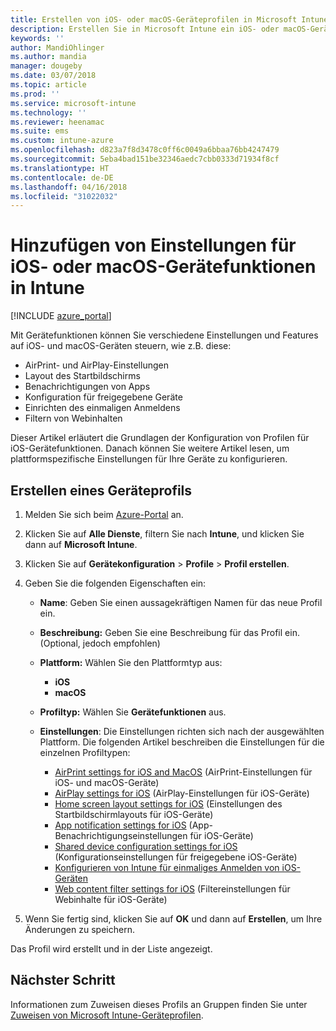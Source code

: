 ```yaml
---
title: Erstellen von iOS- oder macOS-Geräteprofilen in Microsoft Intune – Azure | Microsoft-Dokumentation
description: Erstellen Sie in Microsoft Intune ein iOS- oder macOS-Geräteprofil, oder fügen Sie ein solches Profil hinzu. Konfigurieren Sie dann Einstellungen für AirPrint, AirPlay, das Layout des Startbildschirms, App-Benachrichtigungen, freigegebene Geräte, einmaliges Anmelden und Webinhaltsfilter.
keywords: ''
author: MandiOhlinger
ms.author: mandia
manager: dougeby
ms.date: 03/07/2018
ms.topic: article
ms.prod: ''
ms.service: microsoft-intune
ms.technology: ''
ms.reviewer: heenamac
ms.suite: ems
ms.custom: intune-azure
ms.openlocfilehash: d823a7f8d3478c0ff6c0049a6bbaa76bb4247479
ms.sourcegitcommit: 5eba4bad151be32346aedc7cbb0333d71934f8cf
ms.translationtype: HT
ms.contentlocale: de-DE
ms.lasthandoff: 04/16/2018
ms.locfileid: "31022032"
---
```

# <a name="add-ios-or-macos-device-feature-settings-in-intune"></a>Hinzufügen von Einstellungen für iOS- oder macOS-Gerätefunktionen in Intune

[!INCLUDE [azure_portal](./includes/azure_portal.md)]

Mit Gerätefunktionen können Sie verschiedene Einstellungen und Features auf iOS- und macOS-Geräten steuern, wie z.B. diese:

- AirPrint- und AirPlay-Einstellungen
- Layout des Startbildschirms
- Benachrichtigungen von Apps
- Konfiguration für freigegebene Geräte
- Einrichten des einmaligen Anmeldens
- Filtern von Webinhalten

Dieser Artikel erläutert die Grundlagen der Konfiguration von Profilen für iOS-Gerätefunktionen. Danach können Sie weitere Artikel lesen, um plattformspezifische Einstellungen für Ihre Geräte zu konfigurieren.

## <a name="create-a-device-profile"></a>Erstellen eines Geräteprofils

1. Melden Sie sich beim [Azure-Portal](https://portal.azure.com) an.
2. Klicken Sie auf **Alle Dienste**, filtern Sie nach **Intune**, und klicken Sie dann auf **Microsoft Intune**.
3. Klicken Sie auf **Gerätekonfiguration** > **Profile** > **Profil erstellen**.
4. Geben Sie die folgenden Eigenschaften ein:

   - **Name**: Geben Sie einen aussagekräftigen Namen für das neue Profil ein.
   - **Beschreibung:** Geben Sie eine Beschreibung für das Profil ein. (Optional, jedoch empfohlen)
   - **Plattform:** Wählen Sie den Plattformtyp aus:
     - **iOS**
     - **macOS**
   - **Profiltyp:** Wählen Sie **Gerätefunktionen** aus.
   - **Einstellungen**: Die Einstellungen richten sich nach der ausgewählten Plattform. Die folgenden Artikel beschreiben die Einstellungen für die einzelnen Profiltypen:

     - [AirPrint settings for iOS and MacOS](air-print-settings-ios-macos.md) (AirPrint-Einstellungen für iOS- und macOS-Geräte)
     - [AirPlay settings for iOS](airplay-settings-ios.md) (AirPlay-Einstellungen für iOS-Geräte)
     - [Home screen layout settings for iOS](home-screen-settings-ios.md) (Einstellungen des Startbildschirmlayouts für iOS-Geräte)
     - [App notification settings for iOS](app-notification-settings-ios.md) (App-Benachrichtigungseinstellungen für iOS-Geräte)
     - [Shared device configuration settings for iOS](shared-device-settings-ios.md) (Konfigurationseinstellungen für freigegebene iOS-Geräte)
     - [Konfigurieren von Intune für einmaliges Anmelden von iOS-Geräten](sso-ios.md)
     - [Web content filter settings for iOS](web-content-filter-settings-ios.md) (Filtereinstellungen für Webinhalte für iOS-Geräte)

5. Wenn Sie fertig sind, klicken Sie auf **OK** und dann auf **Erstellen**, um Ihre Änderungen zu speichern.

Das Profil wird erstellt und in der Liste angezeigt.

## <a name="next-step"></a>Nächster Schritt

Informationen zum Zuweisen dieses Profils an Gruppen finden Sie unter [Zuweisen von Microsoft Intune-Geräteprofilen](device-profile-assign.md).